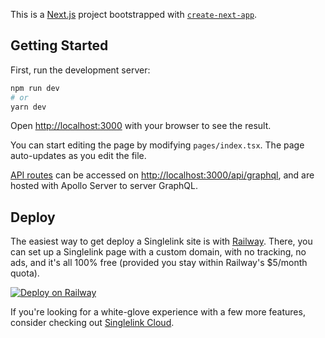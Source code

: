 This is a [Next.js](https://nextjs.org/) project bootstrapped with [`create-next-app`](https://github.com/vercel/next.js/tree/canary/packages/create-next-app).

## Getting Started

First, run the development server:

```bash
npm run dev
# or
yarn dev
```

Open [http://localhost:3000](http://localhost:3000) with your browser to see the result.

You can start editing the page by modifying `pages/index.tsx`. The page auto-updates as you edit the file.

[API routes](https://nextjs.org/docs/api-routes/introduction) can be accessed on [http://localhost:3000/api/graphql](http://localhost:3000/api/graphql), and are hosted with Apollo Server to server GraphQL.

## Deploy

The easiest way to get deploy a Singlelink site is with [Railway](https://railway.app). There, you can set up a Singlelink page with a custom domain, with no tracking, no ads, and it's all 100% free (provided you stay within Railway's $5/month quota).

[![Deploy on Railway](https://railway.app/button.svg)](https://railway.app/new/template?template=https%3A%2F%2Fgithub.com%2FNeutron-Creative%2FSinglelink%2Ftree%2Fjb%2Fv4-renderer&envs=SECRET%2CPASSWORD%2CMETA_TITLE%2CMETA_DESC%2CMETA_IMG&optionalEnvs=META_TITLE%2CMETA_DESC%2CMETA_IMG&SECRETDesc=The+secret+used+when+signing+JWTs.&PASSWORDDesc=The+password+you%27ll+use+to+login+to+your+Singlelink+dashboard.&META_TITLEDesc=Your+page+%26+meta+title%2C+seen+in+Google+search+results&META_DESCDesc=Your+page+description+seen+in+Google+Search+results.&META_IMGDesc=The+OG+image+thumbnail+shown+when+sharing+your+Singlelink+on+social+media.&META_TITLEDefault=My+Singlelink+website)

If you're looking for a white-glove experience with a few more features, consider checking out [Singlelink Cloud](https://singlelink.co).